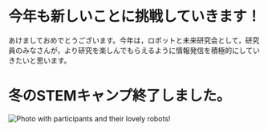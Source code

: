 # 今年も新しいことに挑戦していきます！
あけましておめでとうございます。今年は，ロボットと未来研究会として，研究員のみなさんが，より研究を楽しんでもらえるように情報発信を積極的にしていきたいと思います。

# 冬のSTEMキャンプ終了しました。
![Photo with participants and their lovely robots!](https://www.amazon.co.jp/clouddrive/share/RK2Ey4cApAOweTr0ICeL81BxzlHjMRIVun9CbyCST67?v=grid&ref_=cd_ph_share_link_copy)
